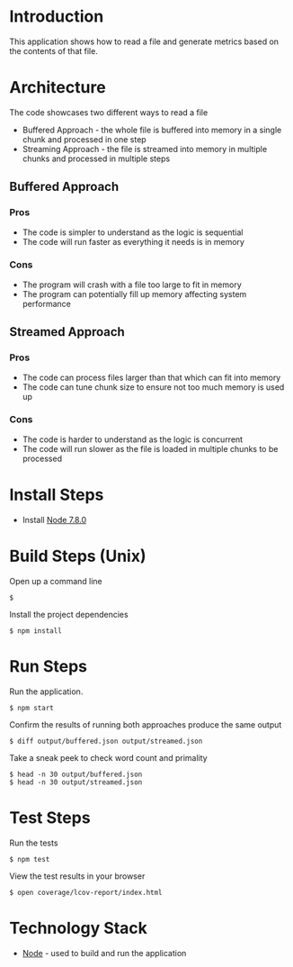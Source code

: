 # Introduction
This application shows how to read a file and generate metrics based on the contents of that file.

# Architecture
The code showcases two different ways to read a file
* Buffered Approach - the whole file is buffered into memory in a single chunk and processed in one step
* Streaming Approach - the file is streamed into memory in multiple chunks and processed in multiple steps

## Buffered Approach
### Pros
* The code is simpler to understand as the logic is sequential
* The code will run faster as everything it needs is in memory
### Cons
* The program will crash with a file too large to fit in memory
* The program can potentially fill up memory affecting system performance

## Streamed Approach
### Pros
* The code can process files larger than that which can fit into memory
* The code can tune chunk size to ensure not too much memory is used up
### Cons
* The code is harder to understand as the logic is concurrent
* The code will run slower as the file is loaded in multiple chunks to be processed


# Install Steps
* Install [Node 7.8.0](https://nodejs.org/en/)

# Build Steps (Unix)
   Open up a command line
   ```
   $
   ```

   Install the project dependencies
   ```
   $ npm install
   ```

   # Run Steps
   Run the application.
   ```
   $ npm start
   ```

   Confirm the results of running both approaches produce the same output
   ```
   $ diff output/buffered.json output/streamed.json
   ```

   Take a sneak peek to check word count and primality
   ```
   $ head -n 30 output/buffered.json
   $ head -n 30 output/streamed.json
   ```

   # Test Steps
   Run the tests
   ```
   $ npm test
   ```
   View the test results in your browser
   ```
   $ open coverage/lcov-report/index.html
   ```

# Technology Stack
* [Node](https://nodejs.org/en/) - used to build and run the application
